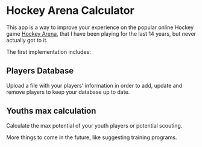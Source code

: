 # Hockey Arena Calculator

This app is a way to improve your experience on the popular online Hockey game [Hockey Arena](https://www.hockeyarena.net), that I have been playing for the last 14 years, but never actually got to it.

The first implementation includes:

## Players Database

Upload a file with your players' information in order to add, update and remove players to keep your database up to date.

## Youths max calculation

Calculate the max potential of your youth players or potential scouting.


More things to come in the future, like suggesting training programs.